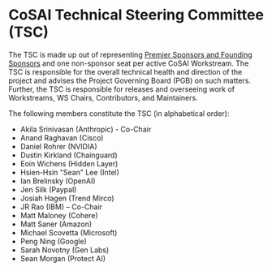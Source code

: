 # CoSAI Technical Steering Committee (TSC) 

The TSC is made up out of representing [Premier Sponsors and Founding Sponsors](https://github.com/cosai-oasis/oasis-open-project/blob/main/SPONSORS.md) and one non-sponsor seat per active CoSAI Workstream. The TSC is responsible for the overall technical health and direction of the project and advises the Project Governing Board (PGB) on such matters. Further, the TSC is responsible for releases and overseeing work of Workstreams, WS Chairs, Contributors, and Maintainers.

The following members constitute the TSC (in alphabetical order):

* Akila Srinivasan (Anthropic) - Co-Chair
* Anand Raghavan (Cisco)
* Daniel Rohrer (NVIDIA)
* Dustin Kirkland (Chainguard)
* Eoin Wichens (Hidden Layer)
* Hsien-Hsin "Sean"	Lee (Intel)
* Ian	Brelinsky (OpenAI)
* Jen	Silk (Paypal)
* Josiah Hagen (Trend Mirco)
* JR Rao (IBM) – Co-Chair
* Matt Maloney (Cohere)
* Matt Saner (Amazon)
* Michael	Scovetta (Microsoft)
* Peng Ning (Google)
* Sarah Novotny (Gen Labs)
* Sean Morgan (Protect AI)

